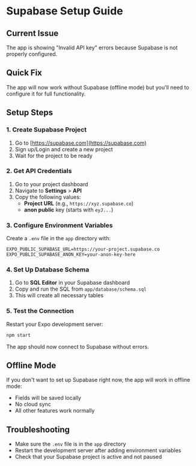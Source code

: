 # Supabase Setup Guide

## Current Issue
The app is showing "Invalid API key" errors because Supabase is not properly configured.

## Quick Fix
The app will now work without Supabase (offline mode) but you'll need to configure it for full functionality.

## Setup Steps

### 1. Create Supabase Project
1. Go to [https://supabase.com](https://supabase.com)
2. Sign up/Login and create a new project
3. Wait for the project to be ready

### 2. Get API Credentials
1. Go to your project dashboard
2. Navigate to **Settings** > **API**
3. Copy the following values:
   - **Project URL** (e.g., `https://xyz.supabase.co`)
   - **anon public** key (starts with `eyJ...`)

### 3. Configure Environment Variables
Create a `.env` file in the `app` directory with:

```env
EXPO_PUBLIC_SUPABASE_URL=https://your-project.supabase.co
EXPO_PUBLIC_SUPABASE_ANON_KEY=your-anon-key-here
```

### 4. Set Up Database Schema
1. Go to **SQL Editor** in your Supabase dashboard
2. Copy and run the SQL from `app/database/schema.sql`
3. This will create all necessary tables

### 5. Test the Connection
Restart your Expo development server:
```bash
npm start
```

The app should now connect to Supabase without errors.

## Offline Mode
If you don't want to set up Supabase right now, the app will work in offline mode:
- Fields will be saved locally
- No cloud sync
- All other features work normally

## Troubleshooting
- Make sure the `.env` file is in the `app` directory
- Restart the development server after adding environment variables
- Check that your Supabase project is active and not paused
